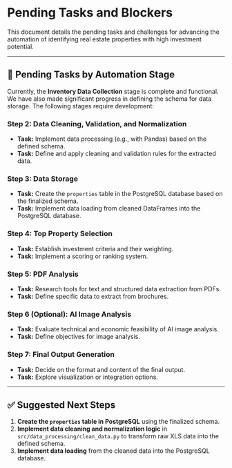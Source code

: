 # Pending Tasks and Blockers

This document details the pending tasks and challenges for advancing the automation of identifying real estate properties with high investment potential.

---

## 🚧 Pending Tasks by Automation Stage

Currently, the **Inventory Data Collection** stage is complete and functional. We have also made significant progress in defining the schema for data storage. The following stages require development:

### Step 2: Data Cleaning, Validation, and Normalization
*   **Task:** Implement data processing (e.g., with Pandas) based on the defined schema.
*   **Task:** Define and apply cleaning and validation rules for the extracted data.

### Step 3: Data Storage
*   **Task:** Create the `properties` table in the PostgreSQL database based on the finalized schema.
*   **Task:** Implement data loading from cleaned DataFrames into the PostgreSQL database.

### Step 4: Top Property Selection
*   **Task:** Establish investment criteria and their weighting.
*   **Task:** Implement a scoring or ranking system.

### Step 5: PDF Analysis
*   **Task:** Research tools for text and structured data extraction from PDFs.
*   **Task:** Define specific data to extract from brochures.

### Step 6 (Optional): AI Image Analysis
*   **Task:** Evaluate technical and economic feasibility of AI image analysis.
*   **Task:** Define objectives for image analysis.

### Step 7: Final Output Generation
*   **Task:** Decide on the format and content of the final output.
*   **Task:** Explore visualization or integration options.

---

## ✅ Suggested Next Steps

1.  **Create the `properties` table in PostgreSQL** using the finalized schema.
2.  **Implement data cleaning and normalization logic** in `src/data_processing/clean_data.py` to transform raw XLS data into the defined schema.
3.  **Implement data loading** from the cleaned data into the PostgreSQL database.

